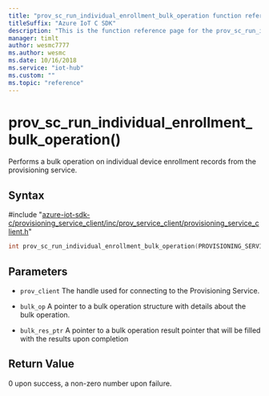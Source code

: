 ```yaml
---                             
title: "prov_sc_run_individual_enrollment_bulk_operation function reference | Microsoft Docs" 
titleSuffix: "Azure IoT C SDK"            
description: "This is the function reference page for the prov_sc_run_individual_enrollment_bulk_operation() function in the Azure IoT C SDK. This SDK is used with Azure IoT Hub and Azure IoT Hub Device Provisioning Service"            
manager: timlt                 
author: wesmc7777              
ms.author: wesmc               
ms.date: 10/16/2018                    
ms.service: "iot-hub"             
ms.custom: ""                
ms.topic: "reference"        
---                            
```


# prov_sc_run_individual_enrollment_bulk_operation()

Performs a bulk operation on individual device enrollment records from the provisioning service.

## Syntax

\#include "[azure-iot-sdk-c/provisioning_service_client/inc/prov_service_client/provisioning_service_client.h](../provisioning-service-client-h.md)"  
```C
int prov_sc_run_individual_enrollment_bulk_operation(PROVISIONING_SERVICE_CLIENT_HANDLE  C2);
```

## Parameters
* `prov_client` The handle used for connecting to the Provisioning Service. 

* `bulk_op` A pointer to a bulk operation structure with details about the bulk operation. 

* `bulk_res_ptr` A pointer to a bulk operation result pointer that will be filled with the results upon completion

## Return Value
0 upon success, a non-zero number upon failure.

